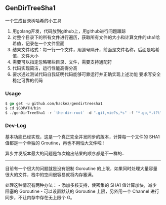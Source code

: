 ## GenDirTreeSha1

一个生成目录树哈希的小工具

1. 用golang开发，代码放到github上，用github进行问题跟踪
2. 对整个目录下的所有文件进行遍历，获取所有文件的大小和计算文件的sha1哈希值，记录在一个文件里面
3. 结果文件格式：每一行一个文件，用逗号隔开，前面是文件名称，后面是哈希值，文件大小
4. 需要可以指定忽略哪些目录、文件，需要支持通配符
5. 代码实现简洁，运行性能高得分高
6. 要求通过测试代码自我证明代码能够可靠运行并正确实现上述功能
要求写安全稳定可靠的代码

### Usage 

```go
$ go get -u github.com/hackez/gendirtreesha1
$ cd $GOPATH/bin
$ ./genDirTreeSha1 -r `the-dir-root` -d ".git,vie?s,*s" -f "*.go,*.t?t" -g 2048
```

### Dev-Log

基本功能已经实现，这是一个真正完全并发同步的版本，计算每一个文件的 SHA1 值都是一个单独的 Groutine，再也不用怕大文件啦！

异步并发版本最大的问题是每次输出结果的顺序都是不一样的..

-------

目前有一个很大的问题就是没有限制 Goroutine 的上限，如果同时处理大量容量很大的文件，栈中的空间很容易就将内存塞满。

处理这种情况有两种办法：
    - 添加多核支持，使密集的 SHA1 值计算加快，减少阻塞的 Goroutine
    - 可以设置默认的 Goroutine 上限，另外用一个 Channel 进行同步，不让内存中存在无上限个 G。
